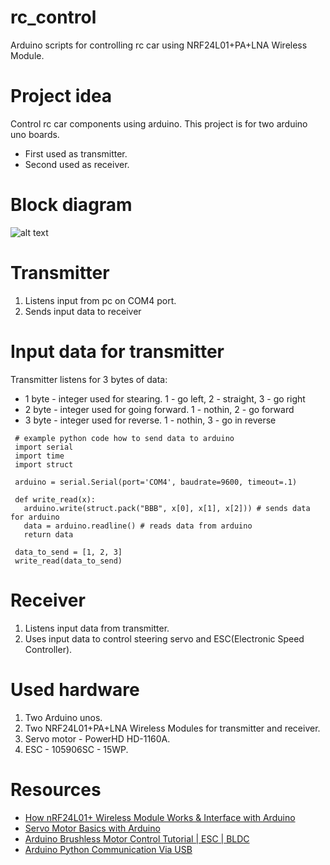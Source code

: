 # rc_control
  Arduino scripts for controlling rc car using NRF24L01+PA+LNA Wireless Module.

# Project idea
  Control rc car components using arduino. This project is for two arduino uno boards.
  - First used as transmitter.
  - Second used as receiver.
# Block diagram
![alt text](https://github.com/MrBenedict/rc_control/blob/main/rc.jpg)
# Transmitter
  1. Listens input from pc on COM4 port.
  2. Sends input data to receiver

# Input data for transmitter
  Transmitter listens for 3 bytes of data:
  - 1 byte - integer used for stearing. 1 - go left, 2 - straight, 3 - go right
  - 2 byte - integer used for going forward. 1 - nothin, 2 - go forward
  - 3 byte - integer used for reverse. 1 - nothin, 3 - go in reverse
  ```
   # example python code how to send data to arduino
   import serial
   import time
   import struct
   
   arduino = serial.Serial(port='COM4', baudrate=9600, timeout=.1)
   
   def write_read(x):
     arduino.write(struct.pack("BBB", x[0], x[1], x[2])) # sends data for arduino
     data = arduino.readline() # reads data from arduino
     return data
     
   data_to_send = [1, 2, 3]
   write_read(data_to_send)
   ```
# Receiver
  1. Listens input data from transmitter.
  2. Uses input data to control steering servo and ESC(Electronic Speed Controller).

# Used hardware
  1. Two Arduino unos.
  2. Two NRF24L01+PA+LNA Wireless Modules for transmitter and receiver.
  3. Servo motor - PowerHD HD-1160A.
  4. ESC - 105906SC - 15WP.

# Resources
- [How nRF24L01+ Wireless Module Works & Interface with Arduino](https://lastminuteengineers.com/nrf24l01-arduino-wireless-communication/)
- [Servo Motor Basics with Arduino](https://docs.arduino.cc/learn/electronics/servo-motors)
- [Arduino Brushless Motor Control Tutorial | ESC | BLDC](https://howtomechatronics.com/tutorials/arduino/arduino-brushless-motor-control-tutorial-esc-bldc/)
- [Arduino Python Communication Via USB](https://www.instructables.com/Arduino-Python-Communication-via-USB/)
